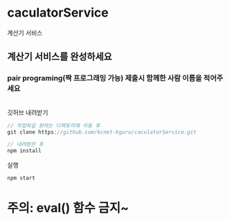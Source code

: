 # caculatorService
계산기 서비스

## 계산기 서비스를 완성하세요
### pair programing(짝 프로그래밍 가능) 제출시 함께한 사람 이름을 적어주세요
<br/>
깃허브 내려받기

```javascript
// 작업하길 원하는 디렉토리에 이동 후 
git clone https://github.com/kcnet-kguru/caculatorService.git

// 내려받은 후 
npm install
```

실행
```javascript
npm start
```

# 주의: eval() 함수 금지~ 
